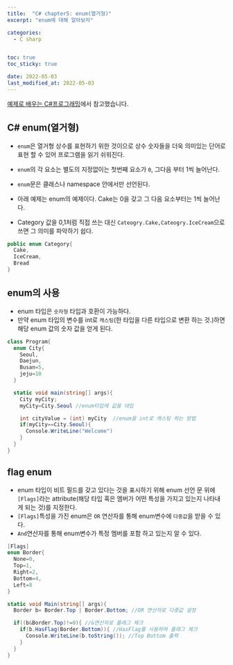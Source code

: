 ```yaml
---
title:  "C# chapter5: enum(열거형)"
excerpt: "enum에 대해 알아보자"

categories:
  - C sharp


toc: true
toc_sticky: true

date: 2022-05-03
last_modified_at: 2022-05-03
---
```

[예제로 배우는 C#프로그래밍](http://www.csharpstudy.com/CSharp/CSharp-enum.aspx)에서 참고했습니다.

## C# enum(열거형)
  - `enum`은 열거형 상수를 표현하기 위한 것이으로 상수 숫자들을 더욱 의미있는 단어로 표현 할 수 있어 프로그램을 읽기 쉬워진다.
  - `enum`의 각 요소는 별도의 지정없이는 첫번째 요소가 `0`, 그다음 부터 1씩 늘어난다.
  - `enum`문은 클래스나 namespace 안에서만 선언된다.

  - 아래 예제는 enum의 예제이다. Cake는 0을 갖고 그 다음 요소부터는 1씩 늘어난다.
  - Category 값을 0,1처럼 직접 쓰는 대신 `Cateogry.Cake,Cateogry.IceCream`으로 쓰면 그 의미를 파악하기 쉽다.

  ```c#
  public enum Category{
    Cake,
    IceCream,
    Bread
  }
  ```

## enum의 사용
  - enum 타입은 `숫자형` 타입과 호환이 가능하다.
  - 만약 enum 타입의 변수를 int로 `캐스팅`(한 타입을 다른 타입으로 변환 하는 것.)하면 해당 enum 값의 숫자 값을 얻게 된다.

  ```c#
  class Program{
    enum City{
      Seoul,
      Daejun,
      Busan=5,
      jeju=10
    }

    static void main(string[] args){
      City myCity;
      myCity=City.Seoul //enum타입에 값을 대입

      int cityValue = (int) myCity  //enum을 int로 캐스팅 하는 방법
      if(myCity==City.Seoul){
        Console.WriteLine("Welcome")
      }
    }
  }
  ```

## flag enum
  - enum 타입이 비트 필드를 갖고 있다는 것을 표시하기 위해 enum 선언 문 위에 `[Flags]`라는 attribute(해당 타입 혹은 멤버가 어떤 특성을 가지고 있는지 나타내게 되는 것)를 지정한다.
  - `[Flags]`특성을 가진 enum은 `OR` 연산자를 통해 enum변수에 `다중값`을 받을 수 있다.
  - `And`연산자를 통해 enum변수가 특정 멤버를 포함 하고 있는지 알 수 있다.

  ```c#
  [Flags]
  enum Border{
    None=0,
    Top=1,
    Right=2,
    Bottom=4,
    Left=8
  }

  static void Main(string[] args){
    Border b= Border.Top | Border.Bottom; //OR 연산자로 다중값 설정

    if((b&Border.Top)!=0){ //&연산자로 플래그 체크
      if(b.HasFlag(Border.Bottom)){ //HasFlag를 사용하여 플래그 체크
        Console.WriteLine(b.toString()); //Top Bottom 출력
      }
    }
  }
  ```
